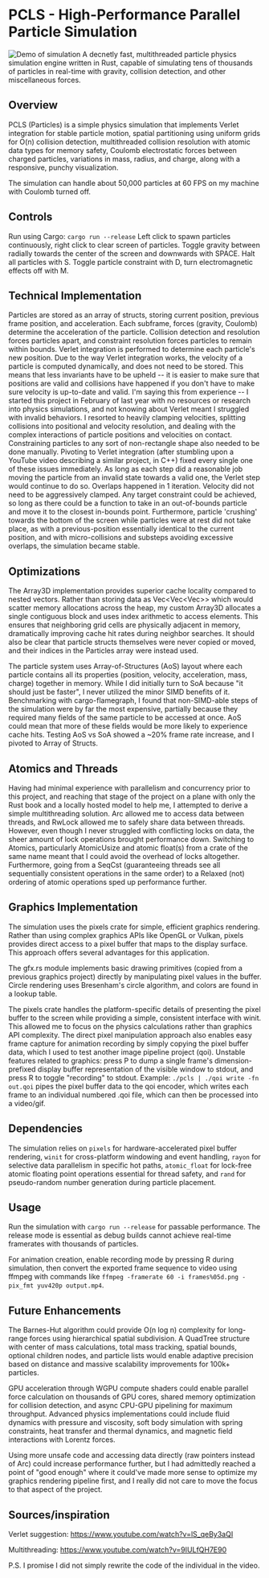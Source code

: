 # PCLS - High-Performance Parallel Particle Simulation

![Demo of simulation](quickerdemo.gif)
A decnetly fast, multithreaded particle physics simulation engine written in Rust, capable of simulating tens of thousands of particles in real-time with gravity, collision detection, and other miscellaneous forces.

## Overview

PCLS (Particles) is a simple physics simulation that implements Verlet integration for stable particle motion, spatial partitioning using uniform grids for O(n) collision detection, multithreaded collision resolution with atomic data types for memory safety, Coulomb electrostatic forces between charged particles, variations in mass, radius, and charge, along with a responsive, punchy visualization.

The simulation can handle about 50,000 particles at 60 FPS on my machine with Coulomb turned off.

## Controls

Run using Cargo: `cargo run --release`
Left click to spawn particles continuously, right click to clear screen of particles. Toggle gravity between radially towards the center of the screen and downwards with SPACE.
Halt all particles with S. Toggle particle constraint with D, turn electromagnetic effects off with M.

## Technical Implementation

Particles are stored as an array of structs, storing current position, previous frame position, and acceleration.
Each subframe, forces (gravity, Coulomb) determine the acceleration of the particle. Collision detection and resolution forces particles apart, and constraint resolution forces particles to remain within bounds. Verlet integration is performed to determine each particle's new position.
Due to the way Verlet integration works, the velocity of a particle is computed dynamically, and does not need to be stored. This means that less invariants have to be upheld -- it is easier to make sure that positions are valid and collisions have happened if you don't have to make sure velocity is up-to-date and valid. I'm saying this from experience -- I started this project in February of last year with no resources or research into physics simulations, and not knowing about Verlet meant I struggled with invalid behaviors. I resorted to heavily clamping velocities, splitting collisions into positional and velocity resolution, and dealing with the complex interactions of particle positions and velocities on contact. Constraining particles to any sort of non-rectangle shape also needed to be done manually. Pivoting to Verlet integration (after stumbling upon a YouTube video describing a similar project, in C++) fixed every single one of these issues immediately.
As long as each step did a reasonable job moving the particle from an invalid state towards a valid one, the Verlet step would continue to do so. Overlaps happened in 1 iteration. Velocity did not need to be aggressively clamped. Any target constraint could be achieved, so long as there could be a function to take in an out-of-bounds particle and move it to the closest in-bounds point. Furthermore, particle 'crushing' towards the bottom of the screen while particles were at rest did not take place, as with a previous-position essentially identical to the current position, and with micro-collisions and substeps avoiding excessive overlaps, the simulation became stable.

## Optimizations

The Array3D implementation provides superior cache locality compared to nested vectors. Rather than storing data as Vec<Vec<Vec<T>>> which would scatter memory allocations across the heap, my custom Array3D allocates a single contiguous block and uses index arithmetic to access elements. This ensures that neighboring grid cells are physically adjacent in memory, dramatically improving cache hit rates during neighbor searches. It should also be clear that particle structs themselves were never copied or moved, and their indices in the Particles array were instead used.

The particle system uses Array-of-Structures (AoS) layout where each particle contains all its properties (position, velocity, acceleration, mass, charge) together in memory. While I did initially turn to SoA because "it should just be faster", I never utilized the minor SIMD benefits of it. Benchmarking with cargo-flamegraph, I found that non-SIMD-able steps of the simulation were by far the most expensive, partially because they required many fields of the same particle to be accessed at once. AoS could mean that more of these fields would be more likely to experience cache hits. Testing AoS vs SoA showed a ~20% frame rate increase, and I pivoted to Array of Structs.

## Atomics and Threads

Having had minimal experience with parallelism and concurrency prior to this project, and reaching that stage of the project on a plane with only the Rust book and a locally hosted model to help me, I attempted to derive a simple multithreading solution. Arc<T> allowed me to access data between threads, and RwLock<T> allowed me to safely share data between threads. However, even though I never struggled with conflicting locks on data, the sheer amount of lock operations brought performance down. Switching to Atomics, particularly AtomicUsize and atomic float(s) from a crate of the same name meant that I could avoid the overhead of locks altogether. Furthermore, going from a SeqCst (guaranteeing threads see all sequentially consistent operations in the same order) to a Relaxed (not) ordering of atomic operations sped up performance further.

## Graphics Implementation

The simulation uses the pixels crate for simple, efficient graphics rendering. Rather than using complex graphics APIs like OpenGL or Vulkan, pixels provides direct access to a pixel buffer that maps to the display surface. This approach offers several advantages for this application.

The gfx.rs module implements basic drawing primitives (copied from a previous graphics project) directly by manipulating pixel values in the buffer. Circle rendering uses Bresenham's circle algorithm, and colors are found in a lookup table.

The pixels crate handles the platform-specific details of presenting the pixel buffer to the screen while providing a simple, consistent interface with winit. This allowed me to focus on the physics calculations rather than graphics API complexity. The direct pixel manipulation approach also enables easy frame capture for animation recording by simply copying the pixel buffer data, which I used to test another image pipeline project (qoi). Unstable features related to graphics: press P to dump a single frame's dimension-prefixed display buffer representation of the visible window to stdout, and press R to toggle "recording" to stdout. Example: `./pcls | ./qoi write -fn out.qoi` pipes the pixel buffer data to the qoi encoder, which writes each frame to an individual numbered .qoi file, which can then be processed into a video/gif.

## Dependencies

The simulation relies on `pixels` for hardware-accelerated pixel buffer rendering, `winit` for cross-platform windowing and event handling, `rayon` for selective data parallelism in specific hot paths, `atomic_float` for lock-free atomic floating point operations essential for thread safety, and `rand` for pseudo-random number generation during particle placement.

## Usage

Run the simulation with `cargo run --release` for passable performance. The release mode is essential as debug builds cannot achieve real-time framerates with thousands of particles.

For animation creation, enable recording mode by pressing R during simulation, then convert the exported frame sequence to video using ffmpeg with commands like `ffmpeg -framerate 60 -i frames%05d.png -pix_fmt yuv420p output.mp4`.

## Future Enhancements

The Barnes-Hut algorithm could provide O(n log n) complexity for long-range forces using hierarchical spatial subdivision. A QuadTree structure with center of mass calculations, total mass tracking, spatial bounds, optional children nodes, and particle lists would enable adaptive precision based on distance and massive scalability improvements for 100k+ particles.

GPU acceleration through WGPU compute shaders could enable parallel force calculation on thousands of GPU cores, shared memory optimization for collision detection, and async CPU-GPU pipelining for maximum throughput. Advanced physics implementations could include fluid dynamics with pressure and viscosity, soft body simulation with spring constraints, heat transfer and thermal dynamics, and magnetic field interactions with Lorentz forces.

Using more unsafe code and accessing data directly (raw pointers instead of Arc) could increase performance further, but I had admittedly reached a point of "good enough" where it could've made more sense to optimize my graphics rendering pipeline first, and I really did not care to move the focus to that aspect of the project.

## Sources/inspiration

Verlet suggestion:
https://www.youtube.com/watch?v=lS_qeBy3aQI

Multithreading:
https://www.youtube.com/watch?v=9IULfQH7E90

P.S. I promise I did not simply rewrite the code of the individual in the video.
